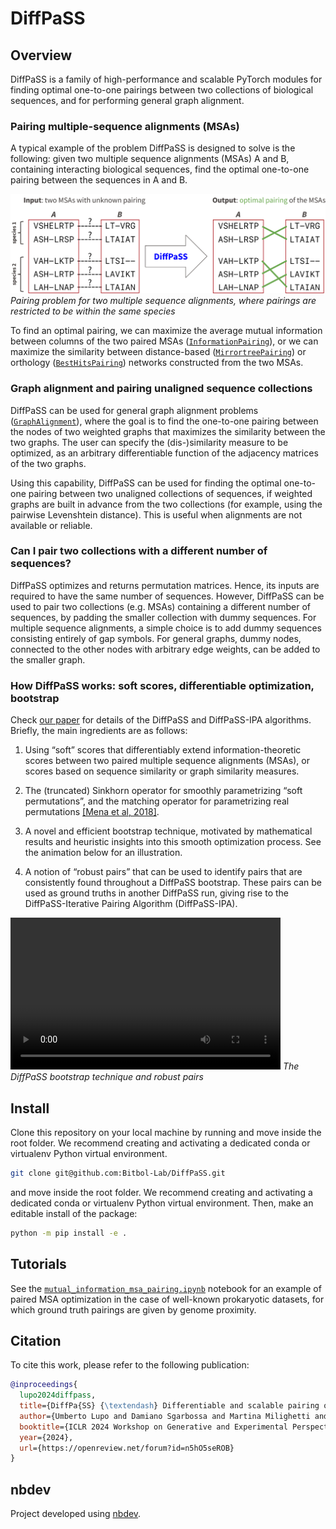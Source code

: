 # DiffPaSS

<!-- WARNING: THIS FILE WAS AUTOGENERATED! DO NOT EDIT! -->

## Overview

DiffPaSS is a family of high-performance and scalable PyTorch modules
for finding optimal one-to-one pairings between two collections of
biological sequences, and for performing general graph alignment.

### Pairing multiple-sequence alignments (MSAs)

A typical example of the problem DiffPaSS is designed to solve is the
following: given two multiple sequence alignments (MSAs) A and B,
containing interacting biological sequences, find the optimal one-to-one
pairing between the sequences in A and B.

![](media/MSA_pairing_problem.svg) *Pairing problem for two multiple
sequence alignments, where pairings are restricted to be within the same
species*

To find an optimal pairing, we can maximize the average mutual
information between columns of the two paired MSAs
([`InformationPairing`](https://Bitbol-Lab.github.io/DiffPaSS/train.html#informationpairing)),
or we can maximize the similarity between distance-based
([`MirrortreePairing`](https://Bitbol-Lab.github.io/DiffPaSS/train.html#mirrortreepairing))
or orthology
([`BestHitsPairing`](https://Bitbol-Lab.github.io/DiffPaSS/train.html#besthitspairing))
networks constructed from the two MSAs.

### Graph alignment and pairing unaligned sequence collections

DiffPaSS can be used for general graph alignment problems
([`GraphAlignment`](https://Bitbol-Lab.github.io/DiffPaSS/train.html#graphalignment)),
where the goal is to find the one-to-one pairing between the nodes of
two weighted graphs that maximizes the similarity between the two
graphs. The user can specify the (dis-)similarity measure to be
optimized, as an arbitrary differentiable function of the adjacency
matrices of the two graphs.

Using this capability, DiffPaSS can be used for finding the optimal
one-to-one pairing between two unaligned collections of sequences, if
weighted graphs are built in advance from the two collections (for
example, using the pairwise Levenshtein distance). This is useful when
alignments are not available or reliable.

### Can I pair two collections with a different number of sequences?

DiffPaSS optimizes and returns permutation matrices. Hence, its inputs
are required to have the same number of sequences. However, DiffPaSS can
be used to pair two collections (e.g. MSAs) containing a different
number of sequences, by padding the smaller collection with dummy
sequences. For multiple sequence alignments, a simple choice is to add
dummy sequences consisting entirely of gap symbols. For general graphs,
dummy nodes, connected to the other nodes with arbitrary edge weights,
can be added to the smaller graph.

### How DiffPaSS works: soft scores, differentiable optimization, bootstrap

Check [our paper](https://openreview.net/forum?id=n5hO5seROB) for
details of the DiffPaSS and DiffPaSS-IPA algorithms. Briefly, the main
ingredients are as follows:

1.  Using “soft” scores that differentiably extend information-theoretic
    scores between two paired multiple sequence alignments (MSAs), or
    scores based on sequence similarity or graph similarity measures.

2.  The (truncated) Sinkhorn operator for smoothly parametrizing “soft
    permutations”, and the matching operator for parametrizing real
    permutations [\[Mena et al,
    2018\]](https://openreview.net/forum?id=Byt3oJ-0W).

3.  A novel and efficient bootstrap technique, motivated by mathematical
    results and heuristic insights into this smooth optimization
    process. See the animation below for an illustration.

4.  A notion of “robust pairs” that can be used to identify pairs that
    are consistently found throughout a DiffPaSS bootstrap. These pairs
    can be used as ground truths in another DiffPaSS run, giving rise to
    the DiffPaSS-Iterative Pairing Algorithm (DiffPaSS-IPA).

<p>
<video src="https://github.com/Bitbol-Lab/DiffPaSS/assets/46537483/e411fe8c-2fed-4723-a25c-ff69a1abccec" width="432" height="243" controls>
</video>
<em>The DiffPaSS bootstrap technique and robust pairs</em>
</p>

## Install

Clone this repository on your local machine by running and move inside
the root folder. We recommend creating and activating a dedicated conda
or virtualenv Python virtual environment.

``` sh
git clone git@github.com:Bitbol-Lab/DiffPaSS.git
```

and move inside the root folder. We recommend creating and activating a
dedicated conda or virtualenv Python virtual environment. Then, make an
editable install of the package:

``` sh
python -m pip install -e .
```

## Tutorials

See the
[`mutual_information_msa_pairing.ipynb`](https://github.com/Bitbol-Lab/DiffPaSS/blob/main/mutual_information_msa_pairing.ipynb)
notebook for an example of paired MSA optimization in the case of
well-known prokaryotic datasets, for which ground truth pairings are
given by genome proximity.

## Citation

To cite this work, please refer to the following publication:

``` bibtex
@inproceedings{
  lupo2024diffpass,
  title={DiffPa{SS} {\textendash} Differentiable and scalable pairing of biological sequences using soft scores},
  author={Umberto Lupo and Damiano Sgarbossa and Martina Milighetti and Anne-Florence Bitbol},
  booktitle={ICLR 2024 Workshop on Generative and Experimental Perspectives for Biomolecular Design},
  year={2024},
  url={https://openreview.net/forum?id=n5hO5seROB}
}
```

## nbdev

Project developed using [nbdev](https://nbdev.fast.ai/).
